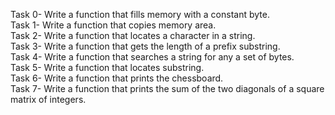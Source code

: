 Task 0- Write a function that fills memory with a constant byte.<br />
Task 1- Write a function that copies memory area. <br />
Task 2- Write a function that locates a character in a string. <br />
Task 3- Write a function that gets the length of a prefix substring. <br />
Task 4- Write a function that searches a string for any a set of bytes. <br />
Task 5- Write a function that locates substring. <br />
Task 6- Write a function that prints the chessboard. <br />
Task 7- Write a function that prints the sum of the two diagonals of a square matrix of integers.<br />

